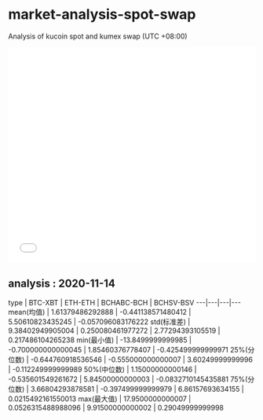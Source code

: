 # market-analysis-spot-swap
Analysis of kucoin spot and kumex swap (UTC +08:00)

<iframe width="100%" height="440" src="./data.html" frameborder="no" border="0" scrolling="no"></iframe>

## analysis : 2020-11-14

type | BTC-XBT | ETH-ETH | BCHABC-BCH | BCHSV-BSV 
---|---|---|---
mean(均值) | 1.61379486292888 | -0.441138571480412 | 5.50610823435245 | -0.057096083176222
std(标准差) | 9.38402949905004 | 0.250080461977272 | 2.77294393105519 | 0.217486104265238
min(最小值) | -13.8499999999985 | -0.700000000000045 | 1.85460376778407 | -0.425499999999971
25%(分位数) | -0.644760918536546 | -0.555000000000007 | 3.60249999999996 | -0.112249999999989
50%(中位数) | 1.15000000000146 | -0.535601549261672 | 5.84500000000003 | -0.0832710145435881
75%(分位数) | 3.66804293878581 | -0.397499999999979 | 6.86157693634155 | 0.0215492161550013
max(最大值) | 17.9500000000007 | 0.0526315488988096 | 9.91500000000002 | 0.29049999999998
